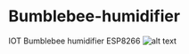 # Bumblebee-humidifier
IOT Bumblebee humidifier ESP8266
![alt text](https://github.com/coppermilk/bumblebee_humidifier/blob/main/img/bumblebee.jpg)
